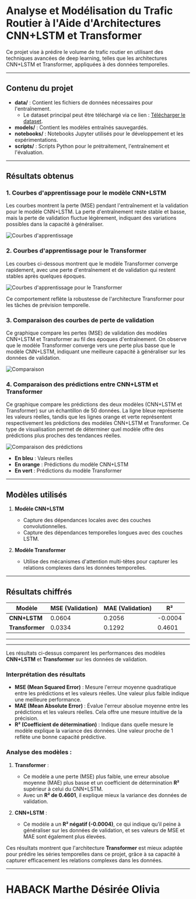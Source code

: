 # Analyse et Modélisation du Trafic Routier à l'Aide d'Architectures CNN+LSTM et Transformer

Ce projet vise à prédire le volume de trafic routier en utilisant des techniques avancées de deep learning, telles que les architectures CNN+LSTM et Transformer, appliquées à des données temporelles.

---

## Contenu du projet

- **data/** : Contient les fichiers de données nécessaires pour l'entraînement. 
  - Le dataset principal peut être téléchargé via ce lien : [Télécharger le dataset](https://drive.google.com/file/d/1N7IFxE9NGfI-ZaAhfcYf0yVAOX52xa0f/view?usp=sharing).
- **models/** : Contient les modèles entraînés sauvegardés.
- **notebooks/** : Notebooks Jupyter utilisés pour le développement et les expérimentations.
- **scripts/** : Scripts Python pour le prétraitement, l'entraînement et l'évaluation.

---

## Résultats obtenus

### 1. **Courbes d'apprentissage pour le modèle CNN+LSTM**
Les courbes montrent la perte (MSE) pendant l'entraînement et la validation pour le modèle CNN+LSTM. La perte d'entraînement reste stable et basse, mais la perte de validation fluctue légèrement, indiquant des variations possibles dans la capacité à généraliser.

![Courbes d'apprentissage](images/lstm.png)

### 2. Courbes d'apprentissage pour le Transformer

Les courbes ci-dessous montrent que le modèle Transformer converge rapidement, avec une perte d'entraînement et de validation qui restent stables après quelques époques.

![Courbes d'apprentissage pour le Transformer](images/trans.png)

Ce comportement reflète la robustesse de l'architecture Transformer pour les tâches de prévision temporelle.


### 3. **Comparaison des courbes de perte de validation**
Ce graphique compare les pertes (MSE) de validation des modèles CNN+LSTM et Transformer au fil des époques d'entraînement.
On observe que le modèle Transformer converge vers une perte plus basse que le modèle CNN+LSTM, indiquant une meilleure capacité à généraliser sur les données de validation.

![Comparaison](images/pred.png)

### 4. **Comparaison des prédictions entre CNN+LSTM et Transformer**
Ce graphique compare les prédictions des deux modèles (CNN+LSTM et Transformer) sur un échantillon de 50 données. 
La ligne bleue représente les valeurs réelles, tandis que les lignes orange et verte représentent respectivement les prédictions des modèles CNN+LSTM et Transformer. 
Ce type de visualisation permet de déterminer quel modèle offre des prédictions plus proches des tendances réelles.


![Comparaison des prédictions](images/comp.png)

- **En bleu** : Valeurs réelles
- **En orange** : Prédictions du modèle CNN+LSTM
- **En vert** : Prédictions du modèle Transformer

---

## Modèles utilisés

1. **Modèle CNN+LSTM**
   - Capture des dépendances locales avec des couches convolutionnelles.
   - Capture des dépendances temporelles longues avec des couches LSTM.

2. **Modèle Transformer**
   - Utilise des mécanismes d'attention multi-têtes pour capturer les relations complexes dans les données temporelles.

---

## Résultats chiffrés

| Modèle          | MSE (Validation) | MAE (Validation) | R²    |
|------------------|------------------|-------------------|-------|
| **CNN+LSTM**     | 0.0604           | 0.2056            | -0.0004 |
| **Transformer**  | 0.0334           | 0.1292            | 0.4601  |

---

---

Les résultats ci-dessus comparent les performances des modèles **CNN+LSTM** et **Transformer** sur les données de validation. 

### Interprétation des résultats
- **MSE (Mean Squared Error)** : Mesure l'erreur moyenne quadratique entre les prédictions et les valeurs réelles. Une valeur plus faible indique une meilleure performance.
- **MAE (Mean Absolute Error)** : Évalue l'erreur absolue moyenne entre les prédictions et les valeurs réelles. Cela offre une mesure intuitive de la précision.
- **R² (Coefficient de détermination)** : Indique dans quelle mesure le modèle explique la variance des données. Une valeur proche de 1 reflète une bonne capacité prédictive.

### Analyse des modèles :
1. **Transformer** :
   - Ce modèle a une perte (MSE) plus faible, une erreur absolue moyenne (MAE) plus basse et un coefficient de détermination **R²** supérieur à celui du CNN+LSTM.
   - Avec un **R² de 0.4601**, il explique mieux la variance des données de validation.

2. **CNN+LSTM** :
   - Ce modèle a un **R² négatif (-0.0004)**, ce qui indique qu’il peine à généraliser sur les données de validation, et ses valeurs de MSE et MAE sont également plus élevées.

Ces résultats montrent que l'architecture **Transformer** est mieux adaptée pour prédire les séries temporelles dans ce projet, grâce à sa capacité à capturer efficacement les relations complexes dans les données.

---
# HABACK Marthe Désirée Olivia

